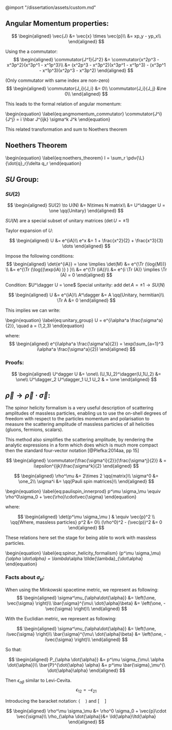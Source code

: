 
@import "/dissertation/assets/custom.md"


## Angular Momentum properties:

$$
\begin{aligned}
  \vec{J} &= \vec{x} \times \vec{p}\\
  &= xp_y - yp_x\\
\end{aligned}
$$

Using the a commutator:
$$
\begin{aligned}
  \commutator{J^1}{J^2} &= \commutator{x^2p^3 - x^3p^2}{x^3p^1 - x^1p^3}\\
  &= (x^2p^3 - x^3p^2)(x^3p^1 - x^1p^3) - (x^3p^1 - x^1p^3)(x^2p^3 - x^3p^2)
\end{aligned}
$$

(Only commutator with same index are non-zero)
$$
\begin{aligned}
  \commutator{J_i}{J_i} &= 0\\
  \commutator{J_i}{J_j} &\ne 0\\
\end{aligned}
$$

This leads to the formal relation of angular momentum:

\begin{equation}
  \label{eq:angmomentum_commutator}
  \commutator{J^i}{J^j} = i \hbar J^{ijk} \sigma^k J^k
\end{equation}

This related transformation and sum to Noethers theorem

## Noethers Theorem

\begin{equation}
  \label{eq:noethers_theorem}
  I = \sum_r \pdv{\L}{\dot{q}_r}\delta q_r
\end{equation}


## $SU$ Group:
### $SU(2)$

$$
\begin{aligned}
  SU(2) \to U(N) &= N\times N matrix\\
   &= U^\dagger U = \one \qq{Unitary}
\end{aligned}
$$

$SU(N)$ are a special subset of unitary matrices ($\det U = \pm 1$)

Taylor expansion of $U$:

$$
\begin{aligned}
  U &= e^{iA}\\
  e^x &= 1 + \frac{x^2}{2} + \frac{x^3}{3} \dots
\end{aligned}
$$

Impose the following conditions:
$$
\begin{aligned}
  \det{e^{iA}} = \one \implies \det{M} &= e^{\Tr (\log{M})} \\
   &= e^{\Tr (\log{(\exp(iA) )} ) }\\
   &= e^{\Tr (iA)}\\
   &= e^{i \Tr (A)} \implies \Tr (A) = 0
\end{aligned}
$$

Condition: $U^\dagger U = \one$
Special unitarity: add $\det A = \pm 1 \to SU(N)$

$$
\begin{aligned}
  U &= e^{iA}\\
  A^\dagger &= A \qq{Unitary, hermitian}\\
  \Tr A &= 0
\end{aligned}
$$

This implies we can write:

\begin{equation}
  \label{eq:unitary_group}
  U = e^{i\alpha^a \frac{\sigma^a}{2}}, \quad a = (1,2,3)
\end{equation}

where:
$$
\begin{aligned}
  e^{i\alpha^a \frac{\sigma^a}{2}} = \exp(\sum_{a=1}^3 i\alpha^a \frac{\sigma^a}{2})
\end{aligned}
$$

### Proofs:
$$
\begin{aligned}
  U^dagger U &= \one\\
  (U_1U_2)^\dagger(U_1U_2) &= \one\\
  U^\dagger_2 U^\dagger_1 U_1 U_2 & = \one
\end{aligned}   
$$

## $\vec{\rho} \to \vec{\rho}\cdot\vec{\sigma}$:

<!--
>We shall now introduce the highly useful spinor helicity formalism for the description of scattering amplitudes of massless particles. It provides a uniform description of the on-shell degrees of freedom (momentum and polarization) for the scatter- ing states of all helicities (gluons, fermions, scalars) of massless particles. It also renders the analytic expressions of scattering amplitudes in an often much more compact form compared to the standard four-vector notation.
-->

The spinor helicity formalism is a very useful description of scattering amplitudes of massless particles, enabling us to use the on-shell degrees of freedom with respect to the particles momentum and polarisation to measure the scattering amplitude of massless particles of all helicities (gluons, fermions, scalars).

This method also simplifies the scattering amplitude, by rendering the analytic expressions in a form which does which is much more compact then the standard four-vector notation
[@Plefka:2014aa, pp 15]

$$
\begin{aligned}
  \commutator{\frac{\sigma^i}{2}}{\frac{\sigma^j}{2}} & = i\epsilon^{ijk}\frac{\sigma^k}{2}
\end{aligned}
$$


<!-- Properties $SU(2)$: -->

$$
\begin{aligned}
  \rho^\mu &= 2\times 2 \qq{matrix}\\
  \sigma^0 &= \one_2\\
  \sigma^i &= \qq{Pauli spin matrices}\\
\end{aligned}
$$

\begin{equation}
  \label{eq:paulispin_innerprod}
  p^\mu \sigma_\mu \equiv \rho^0\sigma_0 + \vec{\rho}\cdot\vec{\sigma}
\end{equation}

where:

$$
\begin{aligned}
  \det(p^\mu \sigma_\mu ) & \equiv \vec{p}^2 \\
  \qq{Where, massless particles} p^2 &= 0\\
  (\rho^0)^2 - (\vec(p))^2 &= 0
\end{aligned}
$$

These relations here set the stage for being able to work with massless particles.


\begin{equation}
  \label{eq:spinor_helicity_formalism}
  (p^\mu \sigma_\mu)_{\alpha \dot\alpha} = \lambda_\alpha \tilde{\lambda}_{\dot\alpha}
\end{equation}

<!-- New From Here 16th Feb 2020 -->

### Facts about $\sigma_\mu$:

When using the  Minkowski spacetime metric, we represent as following:
$$
\begin{aligned}
  \sigma^\mu_{\alpha\dot{\alpha}} &= \left(\one, \vec{\sigma} \right)\\
  \bar{\sigma}^{\mu\  \dot{\alpha}\beta} &= \left(\one, -\vec{\sigma} \right)\\
\end{aligned}
$$

With the Euclidian metric, we represent as following:

$$
\begin{aligned}
  \sigma^\mu_{\alpha\dot{\alpha}} &= \left(\one, i\vec{\sigma} \right)\\
  \bar{\sigma}^{\mu\  \dot{\alpha}\beta} &= \left(\one, -i\vec{\sigma} \right)\\
\end{aligned}
$$

So that:

$$
\begin{aligned}
    P_{\alpha \dot{\alpha}} &= p^\mu \sigma_{\mu\ \alpha \dot{\alpha}}\\
    \bar{P}^{\dot{\alpha} \alpha} &= p^\mu \bar{\sigma}_\mu^{\ \dot{\alpha}\alpha}
\end{aligned}   
$$

Then $\epsilon_{\alpha\beta}$ similar to Levi-Cevita.
$$
  \epsilon_{12} = -\epsilon_{21}
$$

Introducing the baracket notation: $\langle \quad \rangle$ and $[ \quad ]$

$$
\begin{aligned}
  \rho^\mu \sigma_\mu &= \rho^0 \sigma_0 + \vec{p}\cdot \vec{\sigma}\\
  \rho_{\alpha \dot{\alpha}}&= \ld{\alpha}\ltd{\alpha}
\end{aligned}
$$
